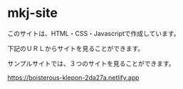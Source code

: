 # mkj-site

このサイトは、HTML・CSS・Javascriptで作成しています。


下記のＵＲＬからサイトを見ることができます。

サンプルサイトでは、３つのサイトを見ることができます。



https://boisterous-klepon-2da27a.netlify.app
